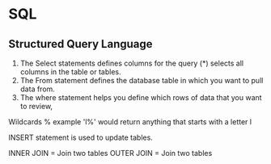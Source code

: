 # SQL

## Structured Query Language

1. The Select statements defines columns for the query (*) selects all columns in the table or tables.
2. The From statement defines the database table in which you want to pull data from.
3. The where statement helps you define which rows of data that you want to review,

Wildcards
% example 'l%' would return anything that starts with a letter l

INSERT statement is used to update tables.

INNER JOIN = Join two tables
OUTER JOIN = Join two tables 

